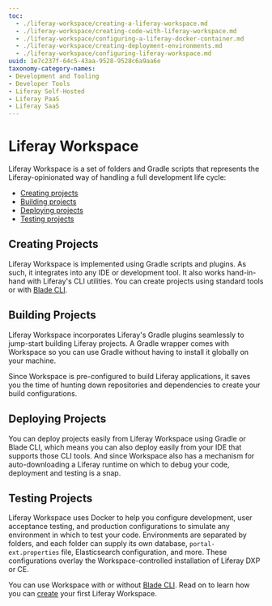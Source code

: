 ```yaml
---
toc:
  - ./liferay-workspace/creating-a-liferay-workspace.md
  - ./liferay-workspace/creating-code-with-liferay-workspace.md
  - ./liferay-workspace/configuring-a-liferay-docker-container.md
  - ./liferay-workspace/creating-deployment-environments.md
  - ./liferay-workspace/configuring-liferay-workspace.md
uuid: 1e7c237f-64c5-43aa-9528-9528c6a9aa6e
taxonomy-category-names:
- Development and Tooling
- Developer Tools
- Liferay Self-Hosted
- Liferay PaaS
- Liferay SaaS
---
```

# Liferay Workspace

Liferay Workspace is a set of folders and Gradle scripts that represents the Liferay-opinionated way of handling a full development life cycle:

- [Creating projects](#creating-projects)
- [Building projects](#building-projects)
- [Deploying projects](#deploying-projects)
- [Testing projects](#testing-projects)

## Creating Projects

Liferay Workspace is implemented using Gradle scripts and plugins. As such, it integrates into any IDE or development tool. It also works hand-in-hand with Liferay's CLI utilities. You can create projects using standard tools or with [Blade CLI](./blade-cli/generating-projects-with-blade-cli.md). 

## Building Projects

Liferay Workspace incorporates Liferay's Gradle plugins seamlessly to jump-start building Liferay projects. A Gradle wrapper comes with Workspace so you can use Gradle without having to install it globally on your machine. 

Since Workspace is pre-configured to build Liferay applications, it saves you the time of hunting down repositories and dependencies to create your build configurations. 

## Deploying Projects

You can deploy projects easily from Liferay Workspace using Gradle or Blade CLI, which means you can also deploy easily from your IDE that supports those CLI tools. And since Workspace also has a mechanism for auto-downloading a Liferay runtime on which to debug your code, deployment and testing is a snap. 

## Testing Projects

Liferay Workspace uses Docker to help you configure development, user acceptance testing, and production configurations to simulate any environment in which to test your code. Environments are separated by folders, and each folder can supply its own database, `portal-ext.properties` file, Elasticsearch configuration, and more. These configurations overlay the Workspace-controlled installation of Liferay DXP or CE. 

You can use Workspace with or without [Blade CLI](./blade-cli.md). Read on to learn how you can [create](./liferay-workspace/creating-a-liferay-workspace.md) your first Liferay Workspace. 

